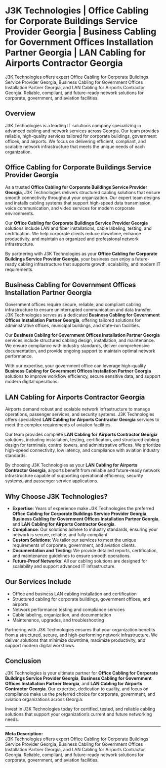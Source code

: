 

# J3K Technologies | Office Cabling for Corporate Buildings Service Provider Georgia | Business Cabling for Government Offices Installation Partner Georgia | LAN Cabling for Airports Contractor Georgia
J3K Technologies offers expert Office Cabling for Corporate Buildings Service Provider Georgia, Business Cabling for Government Offices Installation Partner Georgia, and LAN Cabling for Airports Contractor Georgia. Reliable, compliant, and future-ready network solutions for corporate, government, and aviation facilities.

## Overview

J3K Technologies is a leading IT solutions company specializing in advanced cabling and network services across Georgia. Our team provides reliable, high-quality services tailored for corporate buildings, government offices, and airports. We focus on delivering efficient, compliant, and scalable network infrastructure that meets the unique needs of each organization.  

## Office Cabling for Corporate Buildings Service Provider Georgia

As a trusted **Office Cabling for Corporate Buildings Service Provider Georgia**, J3K Technologies delivers structured cabling solutions that ensure smooth connectivity throughout your organization. Our expert team designs and installs cabling systems that support high-speed data transmission, voice communication, and video services for modern corporate environments.  

Our **Office Cabling for Corporate Buildings Service Provider Georgia** solutions include LAN and fiber installations, cable labeling, testing, and certification. We help corporate clients reduce downtime, enhance productivity, and maintain an organized and professional network infrastructure.  

By partnering with J3K Technologies as your **Office Cabling for Corporate Buildings Service Provider Georgia**, your business can enjoy a future-ready cabling infrastructure that supports growth, scalability, and modern IT requirements.  

## Business Cabling for Government Offices Installation Partner Georgia

Government offices require secure, reliable, and compliant cabling infrastructure to ensure uninterrupted communication and data transfer. J3K Technologies serves as a dedicated **Business Cabling for Government Offices Installation Partner Georgia**, offering tailored solutions for administrative offices, municipal buildings, and state-run facilities.  

Our **Business Cabling for Government Offices Installation Partner Georgia** services include structured cabling design, installation, and maintenance. We ensure compliance with industry standards, deliver comprehensive documentation, and provide ongoing support to maintain optimal network performance.  

With our expertise, your government office can leverage high-quality **Business Cabling for Government Offices Installation Partner Georgia** solutions to improve workflow efficiency, secure sensitive data, and support modern digital operations.  

## LAN Cabling for Airports Contractor Georgia

Airports demand robust and scalable network infrastructure to manage operations, passenger services, and security systems. J3K Technologies offers specialized **LAN Cabling for Airports Contractor Georgia** services to meet the complex requirements of aviation facilities.  

Our team provides complete **LAN Cabling for Airports Contractor Georgia** solutions, including installation, testing, certification, and structured cabling design for terminals, control towers, and administrative offices. We prioritize high-speed connectivity, low latency, and compliance with aviation industry standards.  

By choosing J3K Technologies as your **LAN Cabling for Airports Contractor Georgia**, airports benefit from reliable and future-ready network infrastructure capable of supporting operational efficiency, security systems, and passenger service applications.  

## Why Choose J3K Technologies?

- **Expertise**: Years of experience make J3K Technologies the preferred **Office Cabling for Corporate Buildings Service Provider Georgia**, **Business Cabling for Government Offices Installation Partner Georgia**, and **LAN Cabling for Airports Contractor Georgia**.  
- **Compliance**: Our solutions adhere to industry standards, ensuring your network is secure, reliable, and fully compliant.  
- **Custom Solutions**: We tailor our services to meet the unique requirements of corporate, government, and aviation clients.  
- **Documentation and Testing**: We provide detailed reports, certification, and maintenance guidelines to ensure smooth operations.  
- **Future-Proof Networks**: All our cabling solutions are designed for scalability and support advanced IT infrastructure.  

## Our Services Include

- Office and business LAN cabling installation and certification  
- Structured cabling for corporate buildings, government offices, and airports  
- Network performance testing and compliance services  
- Cable labeling, organization, and documentation  
- Maintenance, upgrades, and troubleshooting  

Partnering with J3K Technologies ensures that your organization benefits from a structured, secure, and high-performing network infrastructure. We deliver solutions that minimize downtime, maximize productivity, and support modern digital workflows.  

## Conclusion

J3K Technologies is your ultimate partner for **Office Cabling for Corporate Buildings Service Provider Georgia**, **Business Cabling for Government Offices Installation Partner Georgia**, and **LAN Cabling for Airports Contractor Georgia**. Our expertise, dedication to quality, and focus on compliance make us the preferred choice for corporate, government, and aviation organizations across Georgia.  

Invest in J3K Technologies today for certified, tested, and reliable cabling solutions that support your organization’s current and future networking needs.  

---

**Meta Description:**  
J3K Technologies offers expert Office Cabling for Corporate Buildings Service Provider Georgia, Business Cabling for Government Offices Installation Partner Georgia, and LAN Cabling for Airports Contractor Georgia. Reliable, compliant, and future-ready network solutions for corporate, government, and aviation facilities.
